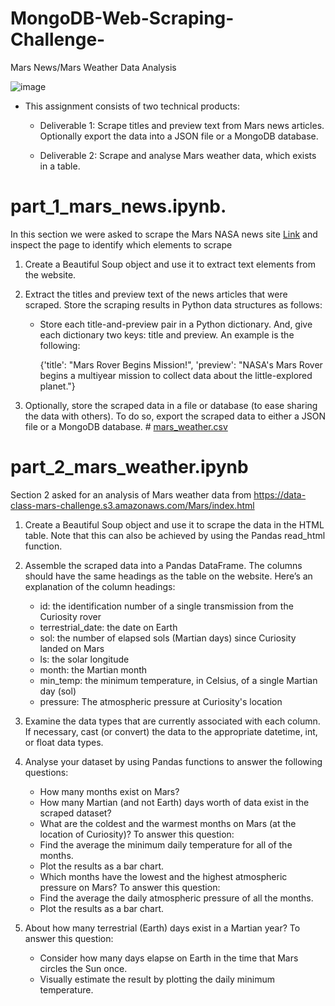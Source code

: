# MongoDB-Web-Scraping-Challenge-
Mars News/Mars Weather Data Analysis

![image](https://user-images.githubusercontent.com/112173540/208285204-b8d380fb-2a23-4709-8668-31454087f44a.png)

- This assignment consists of two technical products:

  - Deliverable 1: Scrape titles and preview text from Mars news articles. Optionally export the data into a JSON file or a MongoDB database.

  - Deliverable 2: Scrape and analyse Mars weather data, which exists in a table.

# part_1_mars_news.ipynb.
In this section we were asked to scrape the Mars NASA news site [Link](https://redplanetscience.com/) and inspect the page to identify which elements to scrape
1.  Create a Beautiful Soup object and use it to extract text elements from the website.
2.  Extract the titles and preview text of the news articles that were scraped. Store the scraping results in Python data structures as follows:
    - Store each title-and-preview pair in a Python dictionary. And, give each dictionary two keys: title and preview. An example is the following:

      {'title': "Mars Rover Begins Mission!",
            'preview': "NASA's Mars Rover begins a multiyear mission to collect data about the little-explored planet."}
  
3.  Optionally, store the scraped data in a file or database (to ease sharing the data with others). To do so, export the scraped data to either a JSON file or a MongoDB database. # [mars_weather.csv](https://github.com/GILEV0/MongoDB-Web-Scraping-Challenge-/files/10253324/mars_weather.csv)

# part_2_mars_weather.ipynb
Section 2 asked for an analysis of Mars weather data from https://data-class-mars-challenge.s3.amazonaws.com/Mars/index.html 
1.  Create a Beautiful Soup object and use it to scrape the data in the HTML table. Note that this can also be achieved by using the Pandas read_html function. 
2.  Assemble the scraped data into a Pandas DataFrame. The columns should have the same headings as the table on the website. Here’s an explanation of the column headings:
    - id: the identification number of a single transmission from the Curiosity rover
    - terrestrial_date: the date on Earth
    - sol: the number of elapsed sols (Martian days) since Curiosity landed on Mars
    - ls: the solar longitude
    - month: the Martian month
    - min_temp: the minimum temperature, in Celsius, of a single Martian day (sol)
    - pressure: The atmospheric pressure at Curiosity's location
3.  Examine the data types that are currently associated with each column. If necessary, cast (or convert) the data to the appropriate datetime, int, or float data types.
4.  Analyse your dataset by using Pandas functions to answer the following questions:

    - How many months exist on Mars?
    - How many Martian (and not Earth) days worth of data exist in the scraped dataset?
    - What are the coldest and the warmest months on Mars (at the location of Curiosity)? To answer this question:
    - Find the average the minimum daily temperature for all of the months.
    - Plot the results as a bar chart.
    - Which months have the lowest and the highest atmospheric pressure on Mars? To answer this question:
    - Find the average the daily atmospheric pressure of all the months.
    - Plot the results as a bar chart.

5.  About how many terrestrial (Earth) days exist in a Martian year? To answer this question:
    - Consider how many days elapse on Earth in the time that Mars circles the Sun once.
    - Visually estimate the result by plotting the daily minimum temperature.
